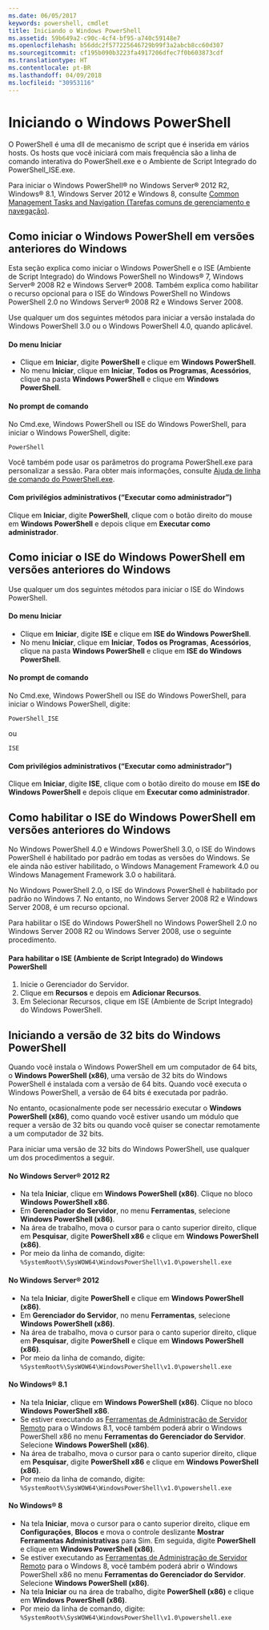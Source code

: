 ```yaml
---
ms.date: 06/05/2017
keywords: powershell, cmdlet
title: Iniciando o Windows PowerShell
ms.assetid: 59b649a2-c90c-4cf4-bf95-a740c59148e7
ms.openlocfilehash: b56ddc2f577225646729b99f3a2abcb8cc60d307
ms.sourcegitcommit: cf195b090b3223fa4917206dfec7f0b603873cdf
ms.translationtype: HT
ms.contentlocale: pt-BR
ms.lasthandoff: 04/09/2018
ms.locfileid: "30953116"
---
```

# <a name="starting-windows-powershell"></a>Iniciando o Windows PowerShell
O PowerShell é uma dll de mecanismo de script que é inserida em vários hosts.  Os hosts que você iniciará com mais frequência são a linha de comando interativa do PowerShell.exe e o Ambiente de Script Integrado do PowerShell_ISE.exe.

Para iniciar o Windows PowerShell® no Windows Server® 2012 R2, Windows® 8.1, Windows Server 2012 e Windows 8, consulte [Common Management Tasks and Navigation (Tarefas comuns de gerenciamento e navegação)](http://technet.microsoft.com/library/hh831491.aspx).

## <a name="how-to-start-windows-powershell-on-earlier-versions-of-windows"></a>Como iniciar o Windows PowerShell em versões anteriores do Windows

Esta seção explica como iniciar o Windows PowerShell e o ISE (Ambiente de Script Integrado) do Windows PowerShell no Windows® 7, Windows Server® 2008 R2 e Windows Server® 2008. Também explica como habilitar o recurso opcional para o ISE do Windows PowerShell no Windows PowerShell 2.0 no Windows Server® 2008 R2 e Windows Server 2008.

Use qualquer um dos seguintes métodos para iniciar a versão instalada do Windows PowerShell 3.0 ou o Windows PowerShell 4.0, quando aplicável.

#### <a name="from-the-start-menu"></a>Do menu Iniciar

- Clique em **Iniciar**, digite **PowerShell** e clique em **Windows PowerShell**.
- No menu **Iniciar**, clique em **Iniciar**, **Todos os Programas**, **Acessórios**, clique na pasta **Windows PowerShell** e clique em **Windows PowerShell**.

#### <a name="at-the-command-prompt"></a>No prompt de comando

No Cmd.exe, Windows PowerShell ou ISE do Windows PowerShell, para iniciar o Windows PowerShell, digite:

```
PowerShell
```

Você também pode usar os parâmetros do programa PowerShell.exe para personalizar a sessão. Para obter mais informações, consulte [Ajuda de linha de comando do PowerShell.exe](../core-powershell/console/PowerShell.exe-Command-Line-Help.md).

#### <a name="with-administrative-privileges-run-as-administrator"></a>Com privilégios administrativos (“Executar como administrador”)

Clique em **Iniciar**, digite **PowerShell**, clique com o botão direito do mouse em **Windows PowerShell** e depois clique em **Executar como administrador**.

## <a name="how-to-start-windows-powershell-ise-on-earlier-releases-of-windows"></a>Como iniciar o ISE do Windows PowerShell em versões anteriores do Windows

Use qualquer um dos seguintes métodos para iniciar o ISE do Windows PowerShell.

#### <a name="from-the-start-menu"></a>Do menu Iniciar

- Clique em **Iniciar**, digite **ISE** e clique em **ISE do Windows PowerShell**.
- No menu **Iniciar**, clique em **Iniciar**, **Todos os Programas**, **Acessórios**, clique na pasta **Windows PowerShell** e clique em **ISE do Windows PowerShell**.

#### <a name="at-the-command-prompt"></a>No prompt de comando

No Cmd.exe, Windows PowerShell ou ISE do Windows PowerShell, para iniciar o Windows PowerShell, digite:

```
PowerShell_ISE
```

ou

```
ISE
```

#### <a name="with-administrative-privileges-run-as-administrator"></a>Com privilégios administrativos (“Executar como administrador”)

Clique em **Iniciar**, digite **ISE**, clique com o botão direito do mouse em **ISE do Windows PowerShell** e depois clique em **Executar como administrador**.

## <a name="how-to-enable-windows-powershell-ise-on-earlier-releases-of-windows"></a>Como habilitar o ISE do Windows PowerShell em versões anteriores do Windows

No Windows PowerShell 4.0 e Windows PowerShell 3.0, o ISE do Windows PowerShell é habilitado por padrão em todas as versões do Windows. Se ele ainda não estiver habilitado, o Windows Management Framework 4.0 ou Windows Management Framework 3.0 o habilitará.

No Windows PowerShell 2.0, o ISE do Windows PowerShell é habilitado por padrão no Windows 7. No entanto, no Windows Server 2008 R2 e Windows Server 2008, é um recurso opcional.

Para habilitar o ISE do Windows PowerShell no Windows PowerShell 2.0 no Windows Server 2008 R2 ou Windows Server 2008, use o seguinte procedimento.

#### <a name="to-enable-windows-powershell-integrated-scripting-environment-ise"></a>Para habilitar o ISE (Ambiente de Script Integrado) do Windows PowerShell

1. Inicie o Gerenciador do Servidor.
2. Clique em **Recursos** e depois em **Adicionar Recursos**.
3. Em Selecionar Recursos, clique em ISE (Ambiente de Script Integrado) do Windows PowerShell.

## <a name="starting-the-32-bit-version-of-windows-powershell"></a>Iniciando a versão de 32 bits do Windows PowerShell

Quando você instala o Windows PowerShell em um computador de 64 bits, o **Windows PowerShell (x86)**, uma versão de 32 bits do Windows PowerShell é instalada com a versão de 64 bits. Quando você executa o Windows PowerShell, a versão de 64 bits é executada por padrão.

No entanto, ocasionalmente pode ser necessário executar o **Windows PowerShell (x86)**, como quando você estiver usando um módulo que requer a versão de 32 bits ou quando você quiser se conectar remotamente a um computador de 32 bits.

Para iniciar uma versão de 32 bits do Windows PowerShell, use qualquer um dos procedimentos a seguir.

#### <a name="in-windows-server-2012-r2"></a>No Windows Server® 2012 R2

- Na tela **Iniciar**, clique em **Windows PowerShell (x86)**. Clique no bloco **Windows PowerShell x86**.
- Em **Gerenciador do Servidor**, no menu **Ferramentas**, selecione **Windows PowerShell (x86)**.
- Na área de trabalho, mova o cursor para o canto superior direito, clique em **Pesquisar**, digite **PowerShell x86** e clique em **Windows PowerShell (x86)**.
- Por meio da linha de comando, digite: `%SystemRoot%\SysWOW64\WindowsPowerShell\v1.0\powershell.exe`

#### <a name="in-windows-server-2012"></a>No Windows Server® 2012

- Na tela **Iniciar**, digite **PowerShell** e clique em **Windows PowerShell (x86)**.
- Em **Gerenciador do Servidor**, no menu **Ferramentas**, selecione **Windows PowerShell (x86)**.
- Na área de trabalho, mova o cursor para o canto superior direito, clique em **Pesquisar**, digite **PowerShell** e clique em **Windows PowerShell (x86)**.
- Por meio da linha de comando, digite: `%SystemRoot%\SysWOW64\WindowsPowerShell\v1.0\powershell.exe`

#### <a name="in-windows-81"></a>No Windows® 8.1

- Na tela **Iniciar**, clique em **Windows PowerShell (x86)**. Clique no bloco **Windows PowerShell x86**.
- Se estiver executando as [Ferramentas de Administração de Servidor Remoto](http://go.microsoft.com/fwlink/?LinkID=304145) para o Windows 8.1, você também poderá abrir o Windows PowerShell x86 no menu **Ferramentas do Gerenciador do Servidor**.
  Selecione **Windows PowerShell (x86)**.
- Na área de trabalho, mova o cursor para o canto superior direito, clique em **Pesquisar**, digite **PowerShell x86** e clique em **Windows PowerShell (x86)**.
- Por meio da linha de comando, digite: `%SystemRoot%\SysWOW64\WindowsPowerShell\v1.0\powershell.exe`

#### <a name="in-windows-8"></a>No Windows® 8

- Na tela **Iniciar**, mova o cursor para o canto superior direito, clique em **Configurações**, **Blocos** e mova o controle deslizante **Mostrar Ferramentas Administrativas** para Sim. Em seguida, digite **PowerShell** e clique em **Windows PowerShell (x86)**.
- Se estiver executando as [Ferramentas de Administração de Servidor Remoto](http://www.microsoft.com/download/details.aspx?id=28972) para o Windows 8, você também poderá abrir o Windows PowerShell x86 no menu **Ferramentas do Gerenciador do Servidor**. Selecione **Windows PowerShell (x86)**.
- Na tela **Iniciar** ou na área de trabalho, digite **PowerShell (x86)** e clique em **Windows PowerShell (x86)**.
- Por meio da linha de comando, digite: `%SystemRoot%\SysWOW64\WindowsPowerShell\v1.0\powershell.exe`